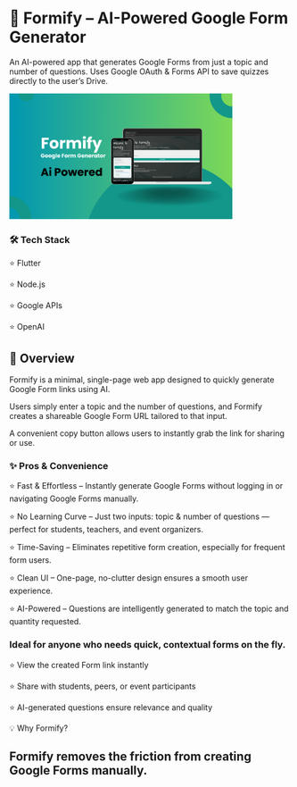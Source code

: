 # 🤖 Formify – AI-Powered Google Form Generator

An AI-powered app that generates Google Forms from just a topic and number of questions. Uses Google OAuth & Forms API to save quizzes directly to the user’s Drive.

<img src="https://github.com/narza05/Formify/blob/main/assets/cover_3.png" width="400" alt="Dashboard Screenshot" />

### 🛠️ Tech Stack

⭐ Flutter

⭐ Node.js

⭐ Google APIs

⭐ OpenAI

## 📖 Overview

Formify is a minimal, single-page web app designed to quickly generate Google Form links using AI.

Users simply enter a topic and the number of questions, and Formify creates a shareable Google Form URL tailored to that input.

A convenient copy button allows users to instantly grab the link for sharing or use.

### ✨ Pros & Convenience

⭐ Fast & Effortless – Instantly generate Google Forms without logging in or navigating Google Forms manually.

⭐ No Learning Curve – Just two inputs: topic & number of questions — perfect for students, teachers, and event organizers.

⭐ Time-Saving – Eliminates repetitive form creation, especially for frequent form users.

⭐ Clean UI – One-page, no-clutter design ensures a smooth user experience.

⭐ AI-Powered – Questions are intelligently generated to match the topic and quantity requested.

### Ideal for anyone who needs quick, contextual forms on the fly.
⭐ View the created Form link instantly

⭐ Share with students, peers, or event participants

⭐ AI-generated questions ensure relevance and quality

💡 Why Formify?

## Formify removes the friction from creating Google Forms manually.
